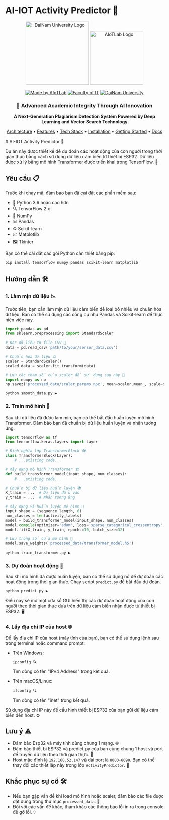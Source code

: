 # AI-IOT Activity Predictor 🌟

<div align="center">

<p align="center">
  <img src="docs/images/logo.png" alt="DaiNam University Logo" width="200"/>
  <img src="docs/images/AIoTLab_logo.png" alt="AIoTLab Logo" width="170"/>
</p>

[![Made by AIoTLab](https://img.shields.io/badge/Made%20by%20AIoTLab-blue?style=for-the-badge)](https://fit.dainam.edu.vn)
[![Faculty of IT](https://img.shields.io/badge/Faculty%20of%20Information%20Technology-green?style=for-the-badge)](https://fit.dainam.edu.vn)
[![DaiNam University](https://img.shields.io/badge/DaiNam%20University-red?style=for-the-badge)](https://dainam.edu.vn)


</div>

<h3 align="center">🔬 Advanced Academic Integrity Through AI Innovation</h3>

<p align="center">
  <strong>A Next-Generation Plagiarism Detection System Powered by Deep Learning and Vector Search Technology</strong>
</p>

<p align="center">
  <a href="#-architecture">Architecture</a> •
  <a href="#-key-features">Features</a> •
  <a href="#-tech-stack">Tech Stack</a> •
  <a href="#-installation">Installation</a> •
  <a href="#-getting-started">Getting Started</a> •
  <a href="#-documentation">Docs</a>
</p>
# AI-IOT Activity Predictor 🌟

Dự án này được thiết kế để dự đoán các hoạt động của con người trong thời gian thực bằng cách sử dụng dữ liệu cảm biến từ thiết bị ESP32. Dữ liệu được xử lý bằng mô hình Transformer được triển khai trong TensorFlow. 🚀

## Yêu cầu 📋

Trước khi chạy mã, đảm bảo bạn đã cài đặt các phần mềm sau:

- 🐍 Python 3.6 hoặc cao hơn
- 🔍 TensorFlow 2.x
- 🔢 NumPy
- 📊 Pandas
- ⚙️ Scikit-learn
- 📈 Matplotlib
- 🖼️ Tkinter

Bạn có thể cài đặt các gói Python cần thiết bằng pip:

```sh
pip install tensorflow numpy pandas scikit-learn matplotlib
```

## Hướng dẫn 🛠️

### 1. Làm mịn dữ liệu 📉

Trước tiên, bạn cần làm mịn dữ liệu cảm biến để loại bỏ nhiễu và chuẩn hóa dữ liệu. Bạn có thể sử dụng các công cụ như Pandas và Scikit-learn để thực hiện việc này.

```python
import pandas as pd
from sklearn.preprocessing import StandardScaler

# Đọc dữ liệu từ file CSV 📂
data = pd.read_csv('path/to/your/sensor_data.csv')

# Chuẩn hóa dữ liệu ⚖️
scaler = StandardScaler()
scaled_data = scaler.fit_transform(data)

# Lưu các tham số của scaler để sử dụng sau này 💾
import numpy as np
np.savez('processed_data/scaler_params.npz', mean=scaler.mean_, scale=scaler.scale_)
```

```sh
python smooth_data.py ▶️
```

### 2. Train mô hình 🧠

Sau khi dữ liệu đã được làm mịn, bạn có thể bắt đầu huấn luyện mô hình Transformer. Đảm bảo bạn đã chuẩn bị dữ liệu huấn luyện và nhãn tương ứng.

```python
import tensorflow as tf
from tensorflow.keras.layers import Layer

# Định nghĩa lớp TransformerBlock 🛠️
class TransformerBlock(Layer):
    # ...existing code...

# Xây dựng mô hình Transformer 🏗️
def build_transformer_model(input_shape, num_classes):
    # ...existing code...

# Chuẩn bị dữ liệu huấn luyện 📚
X_train = ...  # Dữ liệu đầu vào
y_train = ...  # Nhãn tương ứng

# Xây dựng và huấn luyện mô hình 🚀
input_shape = (sequence_length, 6)
num_classes = len(activity_labels)
model = build_transformer_model(input_shape, num_classes)
model.compile(optimizer='adam', loss='sparse_categorical_crossentropy', metrics=['accuracy'])
model.fit(X_train, y_train, epochs=10, batch_size=32)

# Lưu trọng số của mô hình 💾
model.save_weights('processed_data/transformer_model.h5')
```

```sh
python train_transformer.py ▶️
```

### 3. Dự đoán hoạt động 🔮

Sau khi mô hình đã được huấn luyện, bạn có thể sử dụng nó để dự đoán các hoạt động trong thời gian thực. Chạy script `predict.py` để bắt đầu dự đoán.

```sh
python predict.py ▶️
```

Điều này sẽ mở một cửa sổ GUI hiển thị các dự đoán hoạt động của con người theo thời gian thực dựa trên dữ liệu cảm biến nhận được từ thiết bị ESP32. 🖥️

### 4. Lấy địa chỉ IP của host 🌐

Để lấy địa chỉ IP của host (máy tính của bạn), bạn có thể sử dụng lệnh sau trong terminal hoặc command prompt:

- Trên Windows:
  ```sh
  ipconfig 🔍
  ```
  Tìm dòng có tên "IPv4 Address" trong kết quả.

- Trên macOS/Linux:
  ```sh
  ifconfig 🔍
  ```
  Tìm dòng có tên "inet" trong kết quả.

Sử dụng địa chỉ IP này để cấu hình thiết bị ESP32 của bạn gửi dữ liệu cảm biến đến host. ⚙️

## Lưu ý ⚠️

- Đảm bảo Esp32 và máy tính dùng chung 1 mạng. 🌐
- Đảm bảo thiết bị ESP32 và predict.py của bạn cùng chung 1 host và port để truyền dữ liệu theo thời gian thực. 🔗
- Host mặc định là `192.168.52.147` và dải port là `8080-8090`. Bạn có thể thay đổi các thiết lập này trong lớp `ActivityPredictor`. 🔧

## Khắc phục sự cố 🛠️

- Nếu bạn gặp vấn đề khi load mô hình hoặc scaler, đảm bảo các file được đặt đúng trong thư mục `processed_data`. 📁
- Đối với các vấn đề khác, tham khảo các thông báo lỗi in ra trong console để gỡ lỗi. 💡

